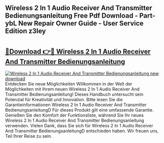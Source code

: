 ## Wireless 2 In 1 Audio Receiver And Transmitter Bedienungsanleitung Free Pdf Download - Part-ybL New Repair Owner Guide - User Service Edition z3Iey

# <h2><a href="http://df00f56.blite.top/?on=Wireless+2+In+1+Audio+Receiver+And+Transmitter+Bedienungsanleitung">🔗Download 👉🔴 Wireless 2 In 1 Audio Receiver And Transmitter Bedienungsanleitung</a></h2>

[![Wireless 2 In 1 Audio Receiver And Transmitter Bedienungsanleitung new download](https://i.imgur.com/lujVjoI.png)](http://df00f56.blite.top/?on=Wireless+2+In+1+Audio+Receiver+And+Transmitter+Bedienungsanleitung)
Entdecken Sie neue Möglichkeiten Willkommen in der Welt der Möglichkeiten mit Ihrem neuen Wireless 2 In 1 Audio Receiver And Transmitter Bedienungsanleitung! Dieses Handbuch untersucht sein Potenzial für Kreativität und Innovation. Bitte lesen Sie die Garantieinformationen Wireless 2 In 1 Audio Receiver And Transmitter BedienungsanleitungD Für dieses Produkt gilt eine umfassende Garantie. Genießen Sie den Komfort der Funktionsliste, während Sie Ihr neues Wireless 2 In 1 Audio Receiver And Transmitter Bedienungsanleitung verwenden. Vielen Dank, dass Sie sich für Wireless 2 In 1 Audio Receiver And Transmitter BedienungsanleitungD entschieden haben. Wir freuen uns, Teil Ihrer Reise zu sein.
